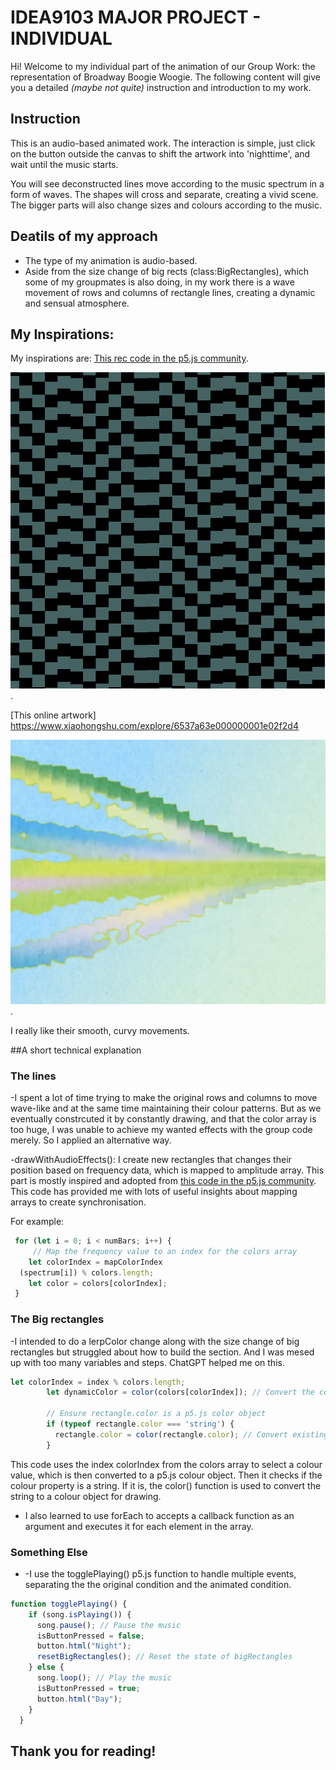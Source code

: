 # IDEA9103 MAJOR PROJECT - INDIVIDUAL


Hi! Welcome to my individual part of the animation of our Group Work: the representation of Broadway Boogie Woogie. The following content will give you a detailed *(maybe not quite)* instruction and introduction to my work.

## Instruction

This is an audio-based animated work. The interaction is simple, just click on the button outside the canvas to shift the artwork into 'nighttime', and wait until the music starts. 

You will see deconstructed lines move according to the music spectrum in a form of waves. The shapes will cross and separate, creating a vivid scene. The bigger parts will also change sizes and colours according to the music.


## Deatils of my approach

- The type of my animation is audio-based.
- Aside from the size change of big rects (class:BigRectangles), which some of my groupmates is also doing, in my work there is a wave movement of rows and columns of rectangle lines, creating a dynamic and sensual atmosphere.


## My Inspirations:

My inspirations are:
[This rec code in the p5.js community](https://github.com/preziotte/party-mode?tab=readme-ov-file).

![Screenshot of it](assets/inspiration.png).

[This online artwork] https://www.xiaohongshu.com/explore/6537a63e000000001e02f2d4

![Screenshot of it](assets/2.png).

I really like their smooth, curvy movements.

##A short technical explanation


### The lines
-I spent a lot of time trying to make the original rows and columns to move wave-like and at the same time maintaining their colour patterns. But as we eventually constrcuted it by constantly drawing, and that the color array is too huge, I was unable to achieve my wanted effects with the group code merely. So I applied an alternative way. 

-drawWithAudioEffects(): I create new rectangles that changes their position based on frequency data, which is mapped to amplitude array. This part is mostly inspired and adopted from [this code in the p5.js community](https://github.com/preziotte/party-mode?tab=readme-ov-file). This code has provided me with lots of useful insights about mapping arrays to create synchronisation.

For example:
```javascript
 for (let i = 0; i < numBars; i++) {
     // Map the frequency value to an index for the colors array
    let colorIndex = mapColorIndex
  (spectrum[i]) % colors.length;
    let color = colors[colorIndex];
 }
```

### The Big rectangles

-I intended to do a lerpColor change along with the size change of big rectangles but struggled about how to build the section. And I was mesed up with too many variables and steps. ChatGPT helped me on this. 

```javascript
let colorIndex = index % colors.length;
        let dynamicColor = color(colors[colorIndex]); // Convert the color code to a p5.js color object
  
        // Ensure rectangle.color is a p5.js color object
        if (typeof rectangle.color === 'string') {
          rectangle.color = color(rectangle.color); // Convert existing color code to a p5.js color object
        }
```
This code uses the index colorIndex from the colors array to select a colour value, which is then converted to a p5.js colour object. Then it checks if the colour property is a string. If it is, the color() function is used to convert the string to a colour object for drawing.

- I also learned to use forEach to accepts a callback function as an argument and executes it for each element in the array.


### Something Else
- -I use the togglePlaying() p5.js function to handle multiple events, separating the the original condition and the animated condition. 

```javascript
function togglePlaying() {
    if (song.isPlaying()) {
      song.pause(); // Pause the music
      isButtonPressed = false;
      button.html("Night");
      resetBigRectangles(); // Reset the state of bigRectangles
    } else {
      song.loop(); // Play the music
      isButtonPressed = true;
      button.html("Day");
    }
  }
  ```


## Thank you for reading!
